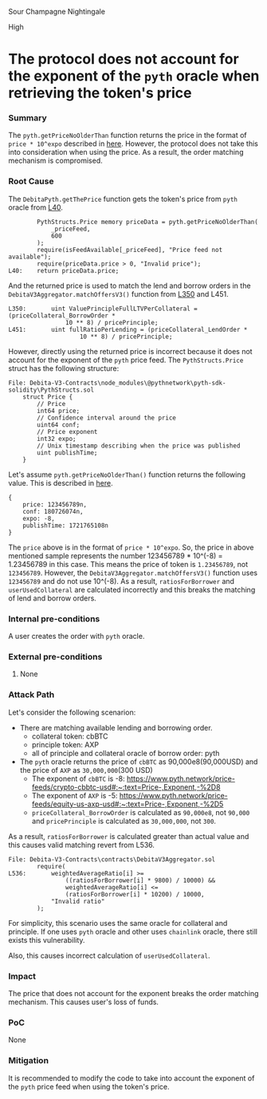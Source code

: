 Sour Champagne Nightingale

High

# The protocol does not account for the exponent of the `pyth` oracle when retrieving the token's price

### Summary

The `pyth.getPriceNoOlderThan` function returns the price in the format of `price * 10^expo` described in [here](https://api-reference.pyth.network/price-feeds/evm/getPriceNoOlderThan#:~:text=Sample%20price%20object%3A). However, the protocol does not take this into consideration when using the price. As a result, the order matching mechanism is compromised.

### Root Cause

The `DebitaPyth.getThePrice` function gets the token's price from `pyth` oracle from [L40](https://github.com/sherlock-audit/2024-11-debita-finance-v3/tree/main/Debita-V3-Contracts/contracts/oracles/DebitaPyth.sol#L40).

```solidity
        PythStructs.Price memory priceData = pyth.getPriceNoOlderThan(
            _priceFeed,
            600
        );
        require(isFeedAvailable[_priceFeed], "Price feed not available");
        require(priceData.price > 0, "Invalid price");
L40:    return priceData.price;
```

And the returned price is used to match the lend and borrow orders in the `DebitaV3Aggregator.matchOffersV3()` function from [L350](https://github.com/sherlock-audit/2024-11-debita-finance-v3/tree/main/Debita-V3-Contracts/contracts/DebitaV3Aggregator.sol#L40) and L451.

```solidity
L350:       uint ValuePrincipleFullLTVPerCollateral = (priceCollateral_BorrowOrder *
                10 ** 8) / pricePrinciple;
L451:       uint fullRatioPerLending = (priceCollateral_LendOrder *
                    10 ** 8) / pricePrinciple;
```

However, directly using the returned price is incorrect because it does not account for the exponent of the `pyth` price feed.
The `PythStructs.Price` struct has the following structure:

```solidity
File: Debita-V3-Contracts\node_modules\@pythnetwork\pyth-sdk-solidity\PythStructs.sol
    struct Price {
        // Price
        int64 price;
        // Confidence interval around the price
        uint64 conf;
        // Price exponent
        int32 expo;
        // Unix timestamp describing when the price was published
        uint publishTime;
    }
```

Let's assume `pyth.getPriceNoOlderThan()` function returns the following value.
This is described in [here](https://api-reference.pyth.network/price-feeds/evm/getPriceNoOlderThan#:~:text=Sample%20price%20object%3A).

```solidity
{
    price: 123456789n,
    conf: 180726074n,
    expo: -8,
    publishTime: 1721765108n
}
```

The `price` above is in the format of `price * 10^expo`. So, the price in above mentioned sample represents the number 123456789 * 10^(-8) = 1.23456789 in this case. This means the price of token is `1.23456789`, not `123456789`.
However, the `DebitaV3Aggregator.matchOffersV3()` function uses `123456789` and do not use 10^(-8).
As a result, `ratiosForBorrower` and `userUsedCollateral` are calculated incorrectly and this breaks the matching of lend and borrow orders.

### Internal pre-conditions

A user creates the order with `pyth` oracle.

### External pre-conditions

1. None

### Attack Path

Let's consider the following scenarion:
- There are matching available lending and borrowing order.
    - collateral token: cbBTC
    - principle token: AXP
    - all of principle and collateral oracle of borrow order: pyth
- The `pyth` oracle returns the price of `cbBTC` as 90,000e8(90,000USD) and the price of `AXP` as `30,000,000`(300 USD)
    - The exponent of `cbBTC` is -8: https://www.pyth.network/price-feeds/crypto-cbbtc-usd#:~:text=Price-,Exponent,-%2D8
    - The exponent of `AXP` is -5: https://www.pyth.network/price-feeds/equity-us-axp-usd#:~:text=Price-,Exponent,-%2D5
    - `priceCollateral_BorrowOrder` is calculated as `90,000e8`, not `90,000` and `pricePrinciple` is calculated as `30,000,000`, not `300`.

As a result, `ratiosForBorrower` is calculated greater than actual value and this causes valid matching revert from L536.

```solidity
File: Debita-V3-Contracts\contracts\DebitaV3Aggregator.sol
        require(
L536:       weightedAverageRatio[i] >=
                ((ratiosForBorrower[i] * 9800) / 10000) &&
                weightedAverageRatio[i] <=
                (ratiosForBorrower[i] * 10200) / 10000,
            "Invalid ratio"
        );
```

For simplicity, this scenario uses the same oracle for collateral and principle.
If one uses `pyth` oracle and other uses `chainlink` oracle, there still exists this vulnerability.

Also, this causes incorrect calculation of `userUsedCollateral`.

### Impact

The price that does not account for the exponent breaks the order matching mechanism.
This causes user's loss of funds.

### PoC

None

### Mitigation

It is recommended to modify the code to take into account the exponent of the `pyth` price feed when using the token's price.

